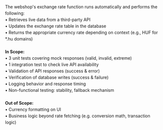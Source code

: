 <div style="line-height:1.5;">
  The webshop's exchange rate function runs automatically and performs the following:
  <br/>
  • Retrieves live data from a third-party API
  <br/>
  • Updates the exchange rate table in the database
  <br/>
  • Returns the appropriate currency rate depending on context (e.g., HUF for *.hu domains)
  <br/><br/>
  <strong>In Scope:</strong>
  <br/>
  • 3 unit tests covering mock responses (valid, invalid, extreme)
  <br/>
  • 1 integration test to check live API availability
  <br/>
  • Validation of API responses (success & error)
  <br/>
  • Verification of database writes (success & failure)
  <br/>
  • Logging behavior and response timing
  <br/>
  • Non-functional testing: stability, fallback mechanism
  <br/><br/>
  <strong>Out of Scope:</strong>
  <br/>
  • Currency formatting on UI
  <br/>
  • Business logic beyond rate fetching (e.g. conversion math, transaction logic)
</div>
